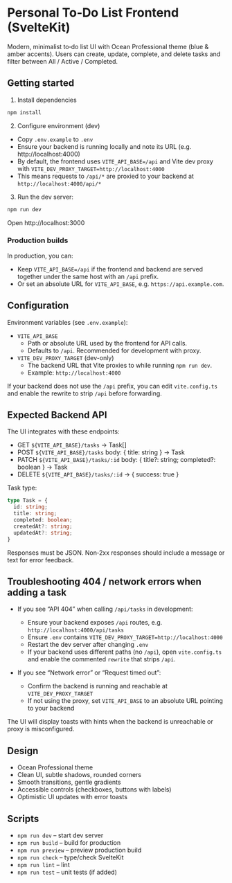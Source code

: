 # Personal To‑Do List Frontend (SvelteKit)

Modern, minimalist to‑do list UI with Ocean Professional theme (blue & amber accents). Users can create, update, complete, and delete tasks and filter between All / Active / Completed.

## Getting started

1) Install dependencies
```bash
npm install
```

2) Configure environment (dev)
- Copy `.env.example` to `.env`
- Ensure your backend is running locally and note its URL (e.g. http://localhost:4000)
- By default, the frontend uses `VITE_API_BASE=/api` and Vite dev proxy with `VITE_DEV_PROXY_TARGET=http://localhost:4000`
- This means requests to `/api/*` are proxied to your backend at `http://localhost:4000/api/*`

3) Run the dev server:
```bash
npm run dev
```

Open http://localhost:3000

### Production builds
In production, you can:
- Keep `VITE_API_BASE=/api` if the frontend and backend are served together under the same host with an `/api` prefix.
- Or set an absolute URL for `VITE_API_BASE`, e.g. `https://api.example.com`.

## Configuration

Environment variables (see `.env.example`):
- `VITE_API_BASE`
  - Path or absolute URL used by the frontend for API calls.
  - Defaults to `/api`. Recommended for development with proxy.
- `VITE_DEV_PROXY_TARGET` (dev-only)
  - The backend URL that Vite proxies to while running `npm run dev`.
  - Example: `http://localhost:4000`

If your backend does not use the `/api` prefix, you can edit `vite.config.ts` and enable the rewrite to strip `/api` before forwarding.

## Expected Backend API

The UI integrates with these endpoints:

- GET `${VITE_API_BASE}/tasks` → Task[]
- POST `${VITE_API_BASE}/tasks` body: { title: string } → Task
- PATCH `${VITE_API_BASE}/tasks/:id` body: { title?: string; completed?: boolean } → Task
- DELETE `${VITE_API_BASE}/tasks/:id` → { success: true }

Task type:

```ts
type Task = {
  id: string;
  title: string;
  completed: boolean;
  createdAt?: string;
  updatedAt?: string;
}
```

Responses must be JSON. Non‑2xx responses should include a message or text for error feedback.

## Troubleshooting 404 / network errors when adding a task

- If you see “API 404” when calling `/api/tasks` in development:
  - Ensure your backend exposes `/api` routes, e.g. `http://localhost:4000/api/tasks`
  - Ensure `.env` contains `VITE_DEV_PROXY_TARGET=http://localhost:4000`
  - Restart the dev server after changing `.env`
  - If your backend uses different paths (no `/api`), open `vite.config.ts` and enable the commented `rewrite` that strips `/api`.

- If you see “Network error” or “Request timed out”:
  - Confirm the backend is running and reachable at `VITE_DEV_PROXY_TARGET`
  - If not using the proxy, set `VITE_API_BASE` to an absolute URL pointing to your backend

The UI will display toasts with hints when the backend is unreachable or proxy is misconfigured.

## Design

- Ocean Professional theme
- Clean UI, subtle shadows, rounded corners
- Smooth transitions, gentle gradients
- Accessible controls (checkboxes, buttons with labels)
- Optimistic UI updates with error toasts

## Scripts

- `npm run dev` – start dev server
- `npm run build` – build for production
- `npm run preview` – preview production build
- `npm run check` – type/check SvelteKit
- `npm run lint` – lint
- `npm run test` – unit tests (if added)

